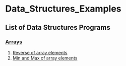 # Data_Structures_Examples

## List of Data Structures Programs

### **<ins>Arrays</ins>**
1. [Reverse of array elements](src/main/java/com/ds/examples/arrays/ReverseArrayExample.java)
2. [Min and Max of array elements](src/main/java/com/ds/examples/arrays/MinMaxExample.java)